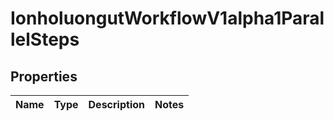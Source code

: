 

# IonholuongutWorkflowV1alpha1ParallelSteps


## Properties

Name | Type | Description | Notes
------------ | ------------- | ------------- | -------------



